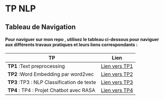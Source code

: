 # TP NLP

## Tableau de Navigation
#### Pour naviguer sur mon repo , utilisez le tableau ci-dessous pour naviguer aux différents travaux pratiques et leurs liens correspondants :

| **TP**                                     | **Lien**                            |
|--------------------------------------- |---------------------------------|
|**TP1** :Text preprocessing                | [ Lien vers TP1](ImeneTP1.ipynb) |
| **TP2** :Word Embedding par word2vec       | [Lien vers TP2](imeneTP2/Imene_NLPtp2.ipynb) |
| **TP3** :TP3 : NLP Classification de texte | [Lien vers TP3](Tp3Imene.ipynb) |
| **TP4** : TP4 : Projet Chatbot avec RASA   | [Lien vers TP4](chatbot) |



